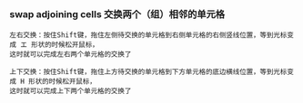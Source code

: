 ### swap adjoining cells 交换两个（组）相邻的单元格

    左右交换：按住Shift键，拖住左侧待交换的单元格到右侧单元格的右侧竖线位置，等到光标变成 エ 形状的时候松开鼠标，
    这时就可以完成左右两个单元格的交换了

    上下交换：按住Shift键，拖住上方待交换的单元格到下方单元格的底边横线位置，等到光标变成 H 形状的时候松开鼠标，
    这时就可以完成上下两个单元格的交换了

### 
